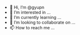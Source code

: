 - 👋 Hi, I’m @gyupn
- 👀 I’m interested in ...
- 🌱 I’m currently learning ...
- 💞️ I’m looking to collaborate on ...
- 📫 How to reach me ...

<!---
gyupn/gyupn is a ✨ special ✨ repository because its `README.md` (this file) appears on your GitHub profile.
You can click the Preview link to take a look at your changes.
--->
